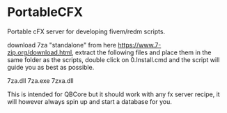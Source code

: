# PortableCFX
Portable cFX server for developing fivem/redm scripts.

download 7za "standalone" from here https://www.7-zip.org/download.html, extract the following files and place them in the same folder as the scripts, double click on 0.Install.cmd and the script will guide you as best as possible. 


7za.dll
7za.exe
7zxa.dll

This is intended for QBCore but it should work with any fx server recipe, it will however always spin up and start a database for you. 


